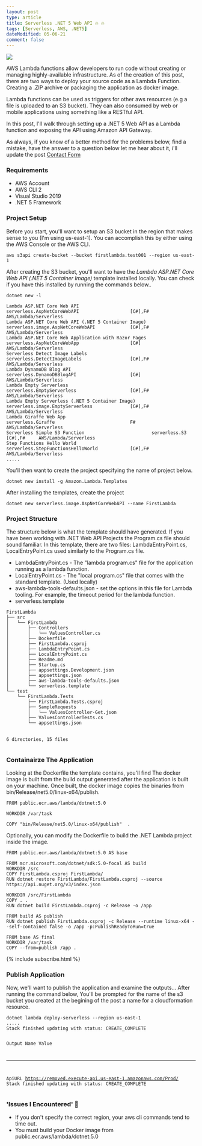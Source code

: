 ```yaml
---
layout: post
type: article
title: Serverless .NET 5 Web API 🔥 🔥 
tags: [Serverless, AWS, .NET5]
dateModified: 05-06-21
comment: false
---
```


<div class="row">
    <div class="col-auto mx-auto">
        <img src="https://anthonyliriano.s3.amazonaws.com/lambda-deployment.gif"/>
    </div>
</div>

AWS Lambda functions allow developers to run code without creating or managing highly-available infrastructure. As of the creation of this post, there are two ways to deploy your source code as a Lambda Function. Creating a .ZIP archive or packaging the application as docker image. 

Lambda functions can be used as triggers for other aws resources (e.g a file is uploaded to an S3 bucket). They can also consumed by web or mobile applications using something like a RESTful API.

In this post, I'll walk through setting up a .NET 5 Web API as a Lambda function and exposing the API using Amazon API Gateway. 

As always, if you know of a better method for the problems below, find a mistake, have the answer to a question below let me hear about it, i'll update the post <a href="/contact" target="_blank">Contact Form</a>

### Requirements

- AWS Account
- AWS CLI 2
- Visual Studio 2019
- .NET 5 Framework

### Project Setup

Before you start, you'll want to setup an S3 bucket in the region that makes sense to you (I'm using us-east-1). You can accomplish this by either using the AWS Console or the AWS CLI. 
<pre>
<code class="language-bash">aws s3api create-bucket --bucket firstlambda.test001 --region us-east-1</code>
</pre>


After creating the S3 bucket, you'll want to have the <i>Lambda ASP.NET Core Web API (.NET 5 Container Image)</i> template installed locally. You can check if you have this installed by running the commands below..

<div class="row mb-2">
    <div class="col">
<pre>
<code class="language-PowerShell">dotnet new -l</code>
</pre>
<div>
<pre>
<code class="language-text">Lambda ASP.NET Core Web API                           serverless.AspNetCoreWebAPI                   [C#],F#     AWS/Lambda/Serverless 
Lambda ASP.NET Core Web API (.NET 5 Container Image)  serverless.image.AspNetCoreWebAPI             [C#],F#     AWS/Lambda/Serverless 
Lambda ASP.NET Core Web Application with Razor Pages  serverless.AspNetCoreWebApp                   [C#]        AWS/Lambda/Serverless 
Serverless Detect Image Labels                        serverless.DetectImageLabels                  [C#],F#     AWS/Lambda/Serverless 
Lambda DynamoDB Blog API                              serverless.DynamoDBBlogAPI                    [C#]        AWS/Lambda/Serverless 
Lambda Empty Serverless                               serverless.EmptyServerless                    [C#],F#     AWS/Lambda/Serverless 
Lambda Empty Serverless (.NET 5 Container Image)      serverless.image.EmptyServerless              [C#],F#     AWS/Lambda/Serverless 
Lambda Giraffe Web App                                serverless.Giraffe                            F#          AWS/Lambda/Serverless 
Serverless Simple S3 Function                         serverless.S3                                 [C#],F#     AWS/Lambda/Serverless 
Step Functions Hello World                            serverless.StepFunctionsHelloWorld            [C#],F#     AWS/Lambda/Serverless 
.....</code>
</pre>
</div>
    </div>
</div>
<div class="row">
    <div class="col">
    </div>
</div>

You'll then want to create the project specifying the name of project below.
<div class="row mt-3">
    <div class="col">
<pre><code class="language-bash">dotnet new install -g Amazon.Lambda.Templates</code></pre>
    </div>
</div>

After installing the templates, create the project
<pre><code class="language-bash">dotnet new serverless.image.AspNetCoreWebAPI --name FirstLambda</code></pre>

### Project Structure
The structure below is what the template should have generated. If you have been working with .NET Web API Projects the Program.cs file should sound familiar. In this template, there are two files: LambdaEntryPoint.cs, LocalEntryPoint.cs used similarly to the Program.cs file. 

* LambdaEntryPoint.cs - The "lambda program.cs" file for the application running as a lambda function.
* LocalEntryPoint.cs -  The "local program.cs" file that comes with the standard template. (Used locally)
* aws-lambda-tools-defaults.json - set the options in this file for Lambda tooling. For example, the timeout period for the lambda function.
* serverless.template

<div class="row">
    <div class="col">
<pre>
<code class="language-markup">FirstLambda
├── src
│   └── FirstLambda
│       ├── Controllers
│       │   └── ValuesController.cs
│       ├── Dockerfile
│       ├── FirstLambda.csproj
│       ├── LambdaEntryPoint.cs
│       ├── LocalEntryPoint.cs
│       ├── Readme.md
│       ├── Startup.cs
│       ├── appsettings.Development.json
│       ├── appsettings.json
│       ├── aws-lambda-tools-defaults.json
│       └── serverless.template
└── test
    └── FirstLambda.Tests
        ├── FirstLambda.Tests.csproj
        ├── SampleRequests
        │   └── ValuesController-Get.json
        ├── ValuesControllerTests.cs
        └── appsettings.json

6 directories, 15 files</code>
</pre>
    </div>
</div>

### Containairze The Application
Looking at the Dockerfile the template contains, you'll find The docker image is built from the build output generated after the application is built on your machine. Once built, the docker image copies the binaries from bin/Release/net5.0/linux-x64/publish. 
<pre><code class="language-Dockerfile">FROM public.ecr.aws/lambda/dotnet:5.0

WORKDIR /var/task

COPY "bin/Release/net5.0/linux-x64/publish"  .
</code></pre>

Optionally, you can modify the Dockerfile to build the .NET Lambda project inside the image.
<pre><code class="language-Dockerfile">FROM public.ecr.aws/lambda/dotnet:5.0 AS base 

FROM mcr.microsoft.com/dotnet/sdk:5.0-focal AS build 
WORKDIR /src
COPY FirstLambda.csproj FirstLambda/
RUN dotnet restore FirstLambda/FirstLambda.csproj --source https://api.nuget.org/v3/index.json

WORKDIR /src/FirstLambda
COPY . .
RUN dotnet build FirstLambda.csproj -c Release -o /app

FROM build AS publish
RUN dotnet publish FirstLambda.csproj -c Release --runtime linux-x64 --self-contained false -o /app -p:PublishReadyToRun=true 

FROM base AS final
WORKDIR /var/task
COPY --from=publish /app .
</code></pre>

{% include subscribe.html %}

### Publish Application
Now, we'll want to publish the application and examine the outputs... After running the command below, You'll be prompted for the name of the s3 bucket you created at the begining of the post a name for a cloudformation resource.
<div class="row">
    <div class="col">
<pre><code class="language-bash">dotnet lambda deploy-serverless --region us-east-1
.....
Stack finished updating with status: CREATE_COMPLETE
   
Output Name                    Value                                             
------------------------------ --------------------------------------------------
ApiURL                         https://removed.execute-api.us-east-1.amazonaws.com/Prod/
Stack finished updating with status: CREATE_COMPLETE
</code></pre>
    </div>
</div>

   

### 'Issues I Encountered' 🤬
- If you don't specify the correct region, your aws cli commands tend to time out.
- You must build your Docker image from public.ecr.aws/lambda/dotnet:5.0




